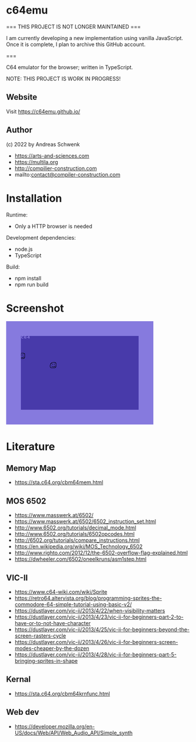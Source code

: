 # c64emu

=== THIS PROJECT IS NOT LONGER MAINTAINED ===

I am currently developing a new implementation using vanilla JavaScript. Once it is complete, I plan to archive this GitHub account.

===


C64 emulator for the browser; written in TypeScript.

NOTE: THIS PROJECT IS WORK IN PROGRESS!

## Website

Visit https://c64emu.github.io/

## Author

(c) 2022 by Andreas Schwenk

-   https://arts-and-sciences.com
-   https://multila.org
-   http://compilier-construction.com
-   mailto:contact@compiler-construction.com

# Installation

Runtime:

-   Only a HTTP browser is needed

Development dependencies:

-   node.js
-   TypeScript

Build:

-   npm install
-   npm run build

# Screenshot

![Alt text](img/c64emu-2022-04-04.png?raw=true 'Title')

# Literature

## Memory Map

-   https://sta.c64.org/cbm64mem.html

## MOS 6502

-   https://www.masswerk.at/6502/
-   https://www.masswerk.at/6502/6502_instruction_set.html
-   http://www.6502.org/tutorials/decimal_mode.html
-   http://www.6502.org/tutorials/6502opcodes.html
-   http://6502.org/tutorials/compare_instructions.html
-   https://en.wikipedia.org/wiki/MOS_Technology_6502
-   http://www.righto.com/2012/12/the-6502-overflow-flag-explained.html
-   https://dwheeler.com/6502/oneelkruns/asm1step.html

## VIC-II

-   https://www.c64-wiki.com/wiki/Sprite
-   https://retro64.altervista.org/blog/programming-sprites-the-commodore-64-simple-tutorial-using-basic-v2/
-   https://dustlayer.com/vic-ii/2013/4/22/when-visibility-matters
-   https://dustlayer.com/vic-ii/2013/4/23/vic-ii-for-beginners-part-2-to-have-or-to-not-have-character
-   https://dustlayer.com/vic-ii/2013/4/25/vic-ii-for-beginners-beyond-the-screen-rasters-cycle
-   https://dustlayer.com/vic-ii/2013/4/26/vic-ii-for-beginners-screen-modes-cheaper-by-the-dozen
-   https://dustlayer.com/vic-ii/2013/4/28/vic-ii-for-beginners-part-5-bringing-sprites-in-shape

## Kernal

-   https://sta.c64.org/cbm64krnfunc.html

## Web dev

-   https://developer.mozilla.org/en-US/docs/Web/API/Web_Audio_API/Simple_synth
